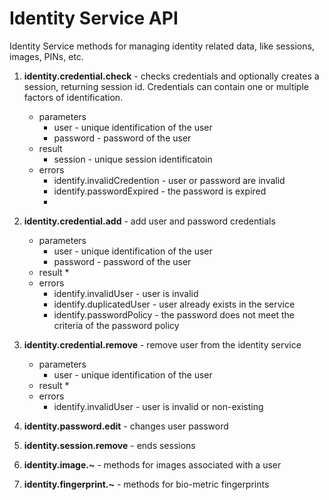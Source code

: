 # Identity Service API

 Identity Service methods for managing identity related data, like sessions, images, PINs, etc.

1. **identity.credential.check** - checks credentials and optionally creates a session, returning session id. Credentials can contain one or multiple factors of identification.
	* parameters
    	* user - unique identification of the user
    	* password - password of the user
	* result
    	* session - unique session identificatoin
	* errors
    	* identify.invalidCredention - user or password are invalid
    	* identify.passwordExpired - the password is expired
    	*
1. **identity.credential.add** - add user and password credentials 
	* parameters
    	* user - unique identification of the user
    	* password - password of the user
	* result
    	* 
	* errors
    	* identify.invalidUser - user is invalid
    	* identify.duplicatedUser - user already exists in the service
    	* identify.passwordPolicy - the password does not meet the criteria of the password policy
 1. **identity.credential.remove** - remove user from the identity service 
	* parameters
    	* user - unique identification of the user
	* result
    	* 
	* errors
    	* identify.invalidUser - user is invalid or non-existing

1. **identity.password.edit** - changes user password
1. **identity.session.remove** - ends sessions

1. **identity.image.~** - methods for images associated with a user
1. **identity.fingerprint.~** - methods for bio-metric fingerprints